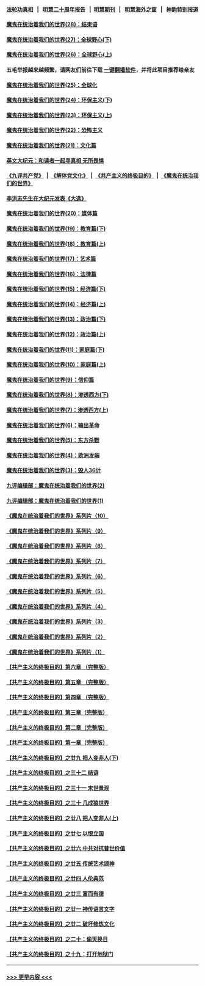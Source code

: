 #### [法轮功真相](https://github.com/gfw-breaker/truth/blob/master/README.md?t=0) &nbsp;&nbsp;|&nbsp;&nbsp; [明慧二十周年报告](https://github.com/gfw-breaker/mh-reports/blob/master/README.md?t=0) &nbsp;&nbsp;|&nbsp;&nbsp;[明慧期刊](https://github.com/gfw-breaker/mh-qikan) &nbsp;&nbsp;|&nbsp;&nbsp; [明慧海外之窗](https://github.com/gfw-breaker/mh-news/blob/master/README.md?t=0) &nbsp;&nbsp;|&nbsp;&nbsp; [神韵特别报道](https://github.com/gfw-breaker/mh-news/blob/master/shenyun.md?t=0)
#### [魔鬼在统治着我们的世界(28)：结束语](../pages/nsc422/n10936246.md?t=07122101) 
#### [魔鬼在统治着我们的世界(27)：全球野心(下)](../pages/nsc422/n10928319.md?t=07122101) 
#### [魔鬼在统治着我们的世界(26)：全球野心(上)](../pages/nsc422/n10900318.md?t=07122101) 
#### 五毛举报越来越频繁，请网友们前往下载 [一键翻墙软件](https://github.com/gfw-breaker/ssr-accounts)，并将此项目推荐给亲友
#### [魔鬼在统治着我们的世界(25)：全球化](../pages/nsc422/n10788205.md?t=07122101) 
#### [魔鬼在统治着我们的世界(24)：环保主义(下)](../pages/nsc422/n10695307.md?t=07122101) 
#### [魔鬼在统治着我们的世界(23)：环保主义(上)](../pages/nsc422/n10688613.md?t=07122101) 
#### [魔鬼在统治着我们的世界(22)：恐怖主义](../pages/nsc422/n10614727.md?t=07122101) 
#### [魔鬼在统治着我们的世界(21)：文化篇](../pages/nsc422/n10597706.md?t=07122101) 
#### [英文大纪元：和读者一起寻真相 无所畏惧](../pages/nsc422/n12542027.md?t=07122101) 
#### [《九评共产党》](https://github.com/begood0513/9ping.md/blob/master/README.md) &nbsp;|&nbsp; [《解体党文化》](../../../../jtdwh.md/blob/master/README.md)  &nbsp;|&nbsp; [《共产主义的终极目的》](../../../../gczydzjmd.md/blob/master/README.md) &nbsp;|&nbsp; [《魔鬼在统治我们的世界》](../../../../mgztzwmdsj.md/blob/master/README.md) 
#### [李洪志先生在大纪元发表《大选》](../pages/nsc422/n12534746.md?t=07122101) 
#### [魔鬼在统治着我们的世界(20)：媒体篇](../pages/nsc422/n10586579.md?t=07122101) 
#### [魔鬼在统治着我们的世界(19)：教育篇(下)](../pages/nsc422/n10564808.md?t=07122101) 
#### [魔鬼在统治着我们的世界(18)：教育篇(上)](../pages/nsc422/n10526970.md?t=07122101) 
#### [魔鬼在统治着我们的世界(17)：艺术篇](../pages/nsc422/n10499093.md?t=07122101) 
#### [魔鬼在统治着我们的世界(16)：法律篇](../pages/nsc422/n10485969.md?t=07122101) 
#### [魔鬼在统治着我们的世界(15)：经济篇(下)](../pages/nsc422/n10469975.md?t=07122101) 
#### [魔鬼在统治着我们的世界(14)：经济篇(上)](../pages/nsc422/n10457370.md?t=07122101) 
#### [魔鬼在统治着我们的世界(13)：政治篇(下)](../pages/nsc422/n10448270.md?t=07122101) 
#### [魔鬼在统治着我们的世界(12)：政治篇(上)](../pages/nsc422/n10444576.md?t=07122101) 
#### [魔鬼在统治着我们的世界(11)：家庭篇(下)](../pages/nsc422/n10440961.md?t=07122101) 
#### [魔鬼在统治着我们的世界(10)：家庭篇(上)](../pages/nsc422/n10435448.md?t=07122101) 
#### [魔鬼在统治着我们的世界(9)：信仰篇](../pages/nsc422/n10432159.md?t=07122101) 
#### [魔鬼在统治着我们的世界(8)：渗透西方(下)](../pages/nsc422/n10429603.md?t=07122101) 
#### [魔鬼在统治着我们的世界(7)：渗透西方(上)](../pages/nsc422/n10426013.md?t=07122101) 
#### [魔鬼在统治着我们的世界(6)：输出革命](../pages/nsc422/n10421536.md?t=07122101) 
#### [魔鬼在统治着我们的世界(5)：东方杀戮](../pages/nsc422/n10417707.md?t=07122101) 
#### [魔鬼在统治着我们的世界(4)：欧洲发端](../pages/nsc422/n10414890.md?t=07122101) 
#### [魔鬼在统治着我们的世界(3)：毁人36计](../pages/nsc422/n10411583.md?t=07122101) 
#### [九评编辑部：魔鬼在统治着我们的世界(2)](../pages/nsc422/n10410036.md?t=07122101) 
#### [九评编辑部：魔鬼在统治着我们的世界(1)](../pages/nsc422/n10406825.md?t=07122101) 
#### [《魔鬼在统治着我们的世界》系列片（10）](../pages/nsc422/n12292670.md?t=07122101) 
#### [《魔鬼在统治着我们的世界》系列片（9）](../pages/nsc422/n12290859.md?t=07122101) 
#### [《魔鬼在统治着我们的世界》系列片（8）](../pages/nsc422/n12287445.md?t=07122101) 
#### [《魔鬼在统治着我们的世界》系列片（7）](../pages/nsc422/n12283425.md?t=07122101) 
#### [《魔鬼在统治着我们的世界》系列片（6）](../pages/nsc422/n12282314.md?t=07122101) 
#### [《魔鬼在统治着我们的世界》系列片（5）](../pages/nsc422/n12281419.md?t=07122101) 
#### [《魔鬼在统治着我们的世界》系列片（4）](../pages/nsc422/n12274024.md?t=07122101) 
#### [《魔鬼在统治着我们的世界》系列片（3）](../pages/nsc422/n12271322.md?t=07122101) 
#### [《魔鬼在统治着我们的世界》系列片（2）](../pages/nsc422/n12269049.md?t=07122101) 
#### [《魔鬼在统治着我们的世界》系列片（1）](../pages/nsc422/n12267575.md?t=07122101) 
#### [【共产主义的终极目的】第六章 （完整版）](../pages/nsc422/n11428913.md?t=07122101) 
#### [【共产主义的终极目的】第五章 （完整版）](../pages/nsc422/n11428912.md?t=07122101) 
#### [【共产主义的终极目的】第四章 （完整版）](../pages/nsc422/n11428907.md?t=07122101) 
#### [【共产主义的终极目的】第三章（完整版）](../pages/nsc422/n11428848.md?t=07122101) 
#### [【共产主义的终极目的】第二章（完整版）](../pages/nsc422/n11428831.md?t=07122101) 
#### [【共产主义的终极目的】第一章（完整版）](../pages/nsc422/n11417651.md?t=07122101) 
#### [【共产主义的终极目的】之廿九 把人变非人(下)](../pages/nsc422/n11344140.md?t=07122101) 
#### [【共产主义的终极目的】之三十二 结语](../pages/nsc422/n11360535.md?t=07122101) 
#### [【共产主义的终极目的】之三十一 末世景观](../pages/nsc422/n11351129.md?t=07122101) 
#### [【共产主义的终极目的】之三十 几成狼世界](../pages/nsc422/n11348280.md?t=07122101) 
#### [【共产主义的终极目的】之廿八 把人变非人(上)](../pages/nsc422/n11340492.md?t=07122101) 
#### [【共产主义的终极目的】之廿七 以恨立国](../pages/nsc422/n11336944.md?t=07122101) 
#### [【共产主义的终极目的】之廿六 中共对抗普世价值](../pages/nsc422/n11324785.md?t=07122101) 
#### [【共产主义的终极目的】之廿五 传统艺术颂神](../pages/nsc422/n11296396.md?t=07122101) 
#### [【共产主义的终极目的】之廿四 人伦典范](../pages/nsc422/n11296397.md?t=07122101) 
#### [【共产主义的终极目的】之廿三 富而有德](../pages/nsc422/n11283598.md?t=07122101) 
#### [【共产主义的终极目的】之廿一 神传语言文字](../pages/nsc422/n11263265.md?t=07122101) 
#### [【共产主义的终极目的】之廿二 破坏修炼文化](../pages/nsc422/n11245728.md?t=07122101) 
#### [【共产主义的终极目的】之二十：偷天换日](../pages/nsc422/n11238846.md?t=07122101) 
#### [【共产主义的终极目的】之十九：打开地狱门](../pages/nsc422/n11206376.md?t=07122101) 

----
#### [ >>> 更早内容 <<< ](../indexes/nsc422-earlier.md)
